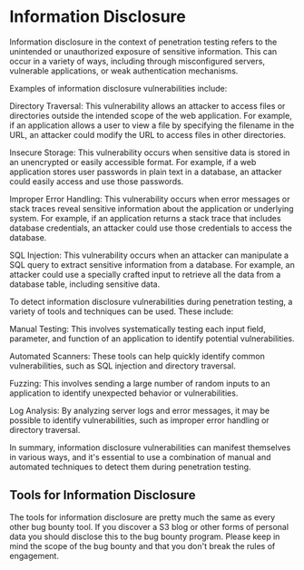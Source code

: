 # Information Disclosure

Information disclosure in the context of penetration testing refers to the unintended or unauthorized exposure of sensitive information. This can occur in a variety of ways, including through misconfigured servers, vulnerable applications, or weak authentication mechanisms.

Examples of information disclosure vulnerabilities include:

Directory Traversal: This vulnerability allows an attacker to access files or directories outside the intended scope of the web application. For example, if an application allows a user to view a file by specifying the filename in the URL, an attacker could modify the URL to access files in other directories.

Insecure Storage: This vulnerability occurs when sensitive data is stored in an unencrypted or easily accessible format. For example, if a web application stores user passwords in plain text in a database, an attacker could easily access and use those passwords.

Improper Error Handling: This vulnerability occurs when error messages or stack traces reveal sensitive information about the application or underlying system. For example, if an application returns a stack trace that includes database credentials, an attacker could use those credentials to access the database.

SQL Injection: This vulnerability occurs when an attacker can manipulate a SQL query to extract sensitive information from a database. For example, an attacker could use a specially crafted input to retrieve all the data from a database table, including sensitive data.

To detect information disclosure vulnerabilities during penetration testing, a variety of tools and techniques can be used. These include:

Manual Testing: This involves systematically testing each input field, parameter, and function of an application to identify potential vulnerabilities.

Automated Scanners: These tools can help quickly identify common vulnerabilities, such as SQL injection and directory traversal.

Fuzzing: This involves sending a large number of random inputs to an application to identify unexpected behavior or vulnerabilities.

Log Analysis: By analyzing server logs and error messages, it may be possible to identify vulnerabilities, such as improper error handling or directory traversal.

In summary, information disclosure vulnerabilities can manifest themselves in various ways, and it's essential to use a combination of manual and automated techniques to detect them during penetration testing.

## Tools for Information Disclosure
The tools for information disclosure are pretty much the same as every other bug bounty tool. If you discover a S3 blog or other forms of personal data you should disclose this to the bug bounty program. Please keep in mind the scope of the bug bounty and that you don't break the rules of engagement.